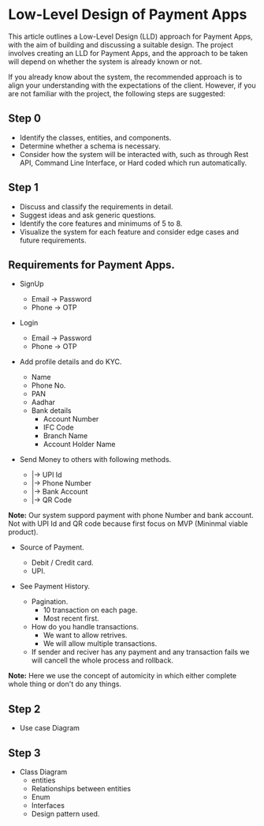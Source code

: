 
# Low-Level Design of Payment Apps

This article outlines a Low-Level Design (LLD) approach for Payment Apps, with the aim of building and discussing a suitable design. The project involves creating an LLD for Payment Apps, and the approach to be taken will depend on whether the system is already known or not.

If you already know about the system, the recommended approach is to align your understanding with the expectations of the client. However, if you are not familiar with the project, the following steps are suggested:

## Step 0 

- Identify the classes, entities, and components.
- Determine whether a schema is necessary.
- Consider how the system will be interacted with, such as through Rest API, Command Line Interface, or Hard coded which run automatically.

## Step 1
- Discuss and classify the requirements in detail.
- Suggest ideas and ask generic questions.
- Identify the core features and minimums of 5 to 8.
- Visualize the system for each feature and consider edge cases and future requirements.

## Requirements for Payment Apps.
- SignUp
    - Email -> Password
    - Phone -> OTP

- Login 
    - Email -> Password
    - Phone -> OTP

- Add profile details and do KYC.
    - Name
    - Phone No.
    - PAN
    - Aadhar
    - Bank details
        - Account Number
        - IFC Code
        - Branch Name
        - Account Holder Name
- Send Money to others with following methods.
    - |-> UPI Id
    - |-> Phone Number
    - |-> Bank Account
    - |-> QR Code

**Note:** Our system suppord payment with phone Number and bank account. Not with UPI Id and QR code because first focus on MVP (Mininmal viable product).

- Source of Payment.
    - Debit / Credit card.
    - UPI.

- See Payment History.
    - Pagination.
        - 10 transaction on each page.
        - Most recent first.
    - How do you handle transactions.
        - We want to allow retrives.
        - We will allow multiple transactions.
    - If sender and reciver has any payment and any transaction fails we will cancell the whole process and rollback.

**Note:** Here we use the concept of automicity in which either complete whole thing or don't do any things.

## Step 2
- Use case Diagram
<img scr=""></img>
## Step 3
- Class Diagram
    - entities
    - Relationships between entities
    - Enum
    - Interfaces
    - Design pattern used.



